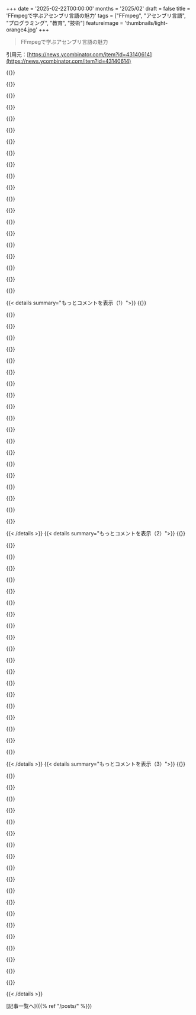 +++
date = '2025-02-22T00:00:00'
months = '2025/02'
draft = false
title = 'FFmpegで学ぶアセンブリ言語の魅力'
tags = ["FFmpeg", "アセンブリ言語", "プログラミング", "教育", "技術"]
featureimage = 'thumbnails/light-orange4.jpg'
+++

> FFmpegで学ぶアセンブリ言語の魅力

引用元：[https://news.ycombinator.com/item?id=43140614](https://news.ycombinator.com/item?id=43140614)

{{<matomeQuote body="同じテーマの別のリソースがあるよ：<br>＞”https://blogs.gnome.org/rbultje/2017/07/14/writing-x86-simd-...”<br>手書きのSIMDが重要なケースとそうでないケースがあるけど、FFmpegは特に使われるからわかりやすいね。dav1dのスピードの良さも手書きのSIMDのおかげ。トリリオン回実行されるコードがあって、性能差は手書きとコンパイラ生成で50％も変わることがあるから、その分野では手書きが重要だと思う." userName="computerbuster" createdAt="2025-02-22T21:18:21" color="#ff33a1">}}

{{<matomeQuote body="dav1dはアセンブリで書かれてるから、独自の呼び出し規約が使えるんだ。それがメソッドごとに違うから、コンパイラが生成するコードに比べてスタックの保存や読み込みが少ないよ。" userName="cornstalks" createdAt="2025-02-23T06:14:01" color="#ff5733">}}

{{<matomeQuote body="時間が重要なコードに関数呼び出しが多いのは何で？インライン化で済ませられそうじゃない？時間が大事でないなら、カスタム呼び出し規約にこだわる必要あるの？" userName="janwas" createdAt="2025-02-23T15:28:42" color="">}}

{{<matomeQuote body="バイナリサイズが気になるから、過剰にインライン化するのは避けた方がいいんだ。手書き最適化したバージョンには、手動最適化がないプラットフォーム用のCのフォールバックがあるから、あらゆる環境で使えるし、checkasmで確認するのに使われるよ。" userName="rbultje" createdAt="2025-02-23T16:10:24" color="">}}

{{<matomeQuote body="そうだね、JPEG XLはSIMDコードが数百KBだったけど、やっぱり動画コーデックはもっと大きいだろうな。" userName="janwas" createdAt="2025-02-23T18:38:54" color="">}}

{{<matomeQuote body="関数呼び出しは非常に速いし、インライン化して使い回せるコードが多い方がキャッシュへの負担が減るから、インライン化は常に最良とは限らないよ。" userName="hrydgard" createdAt="2025-02-23T16:05:43" color="">}}

{{<matomeQuote body="ユースケースが異なるかもしれないけど、前面バウンドになることはあまりなかったから、icacheの心配はなかったかな。" userName="janwas" createdAt="2025-02-23T18:42:07" color="">}}

{{<matomeQuote body="コーデックには同じことをする冗長な方法がたくさんあって、それぞれのデータに対して最適な部分を選ぶから、事前にどれを使うかわからないからインライン化できないんだ。" userName="ajb" createdAt="2025-02-23T17:54:02" color="">}}

{{<matomeQuote body="キャッシュミスは痛いよね。" userName="weebull" createdAt="2025-02-24T15:54:06" color="">}}

{{<matomeQuote body="他のアーキテクチャへのポートを維持するのが難しくなるだけじゃないの？" userName="MortyWaves" createdAt="2025-02-23T10:39:44" color="">}}

{{<matomeQuote body="アセンブリを書くとポータビリティは無理ってことで、Cから呼ぶ高水準なエントリポイントくらいが例外だろうね。複数のターゲットをサポートしたいなら、各アーキテクチャごとに別々のアセンブリモジュールが必要だし、x64の各SIMD世代ごとにさらに分岐させる必要があるかも。" userName="epr" createdAt="2025-02-23T12:11:02" color="">}}

{{<matomeQuote body="そうだね、こういうプロジェクトでは保守性は性能やスループットに比べたら二の次になることが多い。" userName="antoinealb" createdAt="2025-02-23T11:25:43" color="">}}

{{<matomeQuote body="確かにamd64のアセンブリコードがWindowsビルドのUnix呼び出し規約を前提にしていたためにバグが出てデータ破損を引き起こしたことがあったから、注意が必要だね。" userName="wolf550e" createdAt="2025-02-23T16:03:31" color="">}}

{{<matomeQuote body="SIMD命令はすでにアーキテクチャ依存だからね。" userName="secondcoming" createdAt="2025-02-23T11:27:04" color="">}}

{{<matomeQuote body="私もミッションクリティカル派なんだけど、面白い反論もあるよ。小さな詳細にこだわると、アルゴリズムの最適化が見えにくくなることがあるし、大量のプラットフォームごとのコードを変更するフリクションがローカルミニマムから抜け出すのを妨げることもある。実際、私たちの新しいmatmulは、時々AMXを使ってる有名なライブラリよりも優れているんだ。なんでかっていうと、向こうにはスレッドのボトルネックがあるか、他の理由かもしれないけど、JITが関わってるから判断が難しい。もしプラットフォームごとのカーネルを書いてたらこんなことにはならなかったと思うよ。時間は限られてるからね。" userName="janwas" createdAt="2025-02-23T15:47:49" color="#ff33a1">}}

{{<matomeQuote body="＞私は”幅広い探索がレジスタ割り当てや呼び出し規約の微調整に先行することを希望している”って言ったけど、実際は両方ともそれぞれの状況で独立して追求されるべきだと思う。どちらが先に来るべきか、どちらが重要かっていう考え方は単純に間違ってる。" userName="rbultje" createdAt="2025-02-23T16:13:49" color="">}}

{{<matomeQuote body="どうしてチューニングがアルゴリズムを考えることと独立してるって言えるの？カーネルのバリアントを書いて最高にチューニングしてから、新しい異なる方法を見つけたら最初の実装を捨てるって、無駄な努力が多すぎるように思える。" userName="janwas" createdAt="2025-02-23T18:36:07" color="">}}

{{<matomeQuote body="Zigにおける組み込みのSIMDサポートって、単純な算術操作のオーバーロードを超えて何を提供してるの？SIMDの90％はその単純操作以外にあるから。Zigは好きだけど、大半の場合CPU固有のビルトインを使う必要があるってのが理解している。GCCやClangはvector_size属性やそれらの「ベクター化」された型に対するオーバーロード算術演算子をサポートしていて、もっと色々あるよ。" userName="dundarious" createdAt="2025-02-23T01:29:50" color="">}}

{{<matomeQuote body="ZigはLLVMの内部の一般的なSIMDを出荷していて、これは新しいシステム言語ではかなり一般的だよ。動的シャッフルやmaddubs、aesencみたいなややエキゾチックなものを使いたいなら、特定の命令のLLVMインストリンシックかアセンブリを使う必要がある。" userName="anonymoushn" createdAt="2025-02-23T11:48:17" color="">}}

{{<matomeQuote body="私も「ビルトイン」が何を意味するか気になる。多くの言語は標準ライブラリの一部としてSIMD、ベクター、マトリックス、クォータニオンなどを持っているけど、必ずしも独自のキーワードがあるわけじゃない。C#/.NETやJavaもこの基準で言えばSIMDを持ってる。" userName="MortyWaves" createdAt="2025-02-23T10:42:13" color="">}}

{{< details summary="もっとコメントを表示（1）">}}
{{<matomeQuote body="JavaのPanama Vectorsはまだ発展途上で、.NETのSIMD抽象化には全然かなわないよ。C/C++/RustからC#へのSIMDアルゴリズムの移植は簡単だけど、Javaだとほぼ不可能なんだ。Cのベテランは、プラットフォーム固有のSIMDコードがまどろっこしいことに気づいてないことが多いと思う。エキゾチックな命令が必要じゃない限り、プラットフォーム特有の道を持つ理由はほとんどないよ。" userName="neonsunset" createdAt="2025-02-23T10:56:35" color="#785bff">}}

{{<matomeQuote body="FFmpegでは必要な命令をすべて必要とし、手動でレジスタ割り当てをすることが多いよ。" userName="kierank" createdAt="2025-02-23T14:27:52" color="">}}

{{<matomeQuote body="その通りだね！FFmpegは極限の最適化を行う場面にあたるから合理的だけど、他のコードパスはそこまでじゃなくて、最近のコンパイラは命令選択がうまくなってきてるよ。たまにおかしな回帰があるのは確かだけど、LLVMやGCC、RyuJITでも問題に見られることがあるよ。" userName="neonsunset" createdAt="2025-02-23T14:38:35" color="#38d3d3">}}

{{<matomeQuote body="自分は主に一般的なコード（特にパーサーやフォーマッター）を書いてるから、異なるベクター拡張に対して同じアプローチを使うのは現実的じゃないんだ。" userName="anonymoushn" createdAt="2025-02-23T17:51:21" color="">}}

{{<matomeQuote body="その場合でも、異なるアプローチが必要なことが多いよ。例えば8x8バイトブロックの違いでは、SSE2は水平加算（PSADBW）を好むけど、ARM64は垂直（UABAL）を好む。これを一般的なオブジェクトで抽象化すると最適じゃなくなるんだ。" userName="ack_complete" createdAt="2025-02-23T21:23:55" color="">}}

{{<matomeQuote body="その通りだよ。我々もエンコーダー側で手書きのSIMDをたくさん行っているよ。エンコーダー側ではループの早期排除やロードの排除を行うために、問題を「構造化」する必要があるから、コンパイラではこういった自動ベクタイズされたコードを生成できないことが多いんだ。" userName="zbobet2012" createdAt="2025-02-23T00:40:25" color="#38d3d3">}}

{{<matomeQuote body="以前は重要な関数のSIMDバージョンをたくさん作ってたけど、今はめったにやってないよ。試してみる価値があるのは、コードを孤立させて最も優れたコンパイラエクスプローラーで実行することだね。生成されたコードをじっくり見ると、自動ベクタイズがうまくいってることが多いよ。コンパイラにヒントを与えることで、結構なことができるんだ。最悪の場合、コンパイラが賢くないなら、その生成されたアセンブリを適応する基盤ができるし、手間をかけずに書き始めることができる。" userName="buserror" createdAt="2025-02-23T09:57:23" color="#38d3d3">}}

{{<matomeQuote body="我々も少し似たことをやったよ。意味のある限られた箇所（例えば、GPUドライバーでの画像のアップロードや変換）をCで書いて、コンパイラの注釈を使ってアライメントやポインタのエイリアスを指定して生成したいコードを作ってたんだ。でも他のコンパイラやプラットフォームをサポートするために、実際には生成されたアセンブリをインポートしてビルドしているよ。" userName="kimixa" createdAt="2025-02-23T12:00:29" color="">}}

{{<matomeQuote body="逆に、コンパイラがうまく自動ベクタイズできない単純なケースによく遭遇するよ。これはサポートされている単純なベクタープリミティブで、x86-64やARM64の指示で直接サポートされているのに、すべてのコンパイラがうまく処理できていない。これは基本的でシンプルなベクタープリミティブなんだけど、より複雑なもの（例えば丸められた縮小飽和右シフト）を使わせるのは困難なんだ。" userName="ack_complete" createdAt="2025-02-23T20:17:27" color="#ff5c5c">}}

{{<matomeQuote body="やっぱり完璧じゃないよね。なんでサチュレイテッドマATHが標準的なオペレーターにならないのか分からないけど、いろいろやってみて、生成されたコードを手直しするのは俺もやったことあるよ。" userName="buserror" createdAt="2025-02-24T06:13:25" color="">}}

{{<matomeQuote body="問題は、コンパイラーの出力をちゃんと見る必要があるってことだね。細かく調整しないと、自分が書いたのと同じになるまで手間がかかるし、だいたい自分で書いた方が早いこと多いよ。" userName="holowoodman" createdAt="2025-02-23T17:55:05" color="">}}

{{<matomeQuote body="問題は、コンパイラーの出力が期待通りじゃないかよく確認しないといけないところだよね。新しいコンパイラーやバージョンを使うたびに、その度にやり直しになるし、オートベクタライズがうまくいかなくなることもある。" userName="Narishma" createdAt="2025-02-23T20:15:26" color="#38d3d3">}}

{{<matomeQuote body="俺の経験では、オートベクタライズは脆弱な最適化で、いろんな条件でこっそり失敗するから、あんまり頼りたくないね。" userName="Narishma" createdAt="2025-02-23T20:20:17" color="">}}

{{<matomeQuote body="生成されたバイナリやアセンブリを保存して、それに頼ることもできるよ。" userName="eddd-ddde" createdAt="2025-02-23T20:46:06" color="">}}

{{<matomeQuote body="ARM Macのユーザーなんだけど、全プラットフォームで最適化されたコードを動かすのはどれぐらい大変なの？テストとかフォールバックアルゴリズムが必要だよね？FFmpegが俺のMacで動くのは奇跡だね。手作業でポーティングしたの？" userName="ilyagr" createdAt="2025-02-23T06:40:48" color="">}}

{{<matomeQuote body="FFmpegは手作業ではなく、再実装してるよ。詳しく説明すると、x86では手書きのAVX2実装が含まれて、Armでは手書きのNeon実装が入るって感じ。実行時にFFmpegはCPUがサポートする命令セットを確認して、ディバイスに応じて関数ポインタを変更するんだ。" userName="rbultje" createdAt="2025-02-23T13:40:44" color="#ff33a1">}}

{{<matomeQuote body="指示は違うけど、全プラットフォームで基本的な操作（ロードやストア、ブロードキャストなど）の実装は何らかあるはず。それを使って加速したベースライン実装を書くことができるけど、そこから進むと特化したアルゴリズムが必要になってくる。" userName="saagarjha" createdAt="2025-02-23T08:51:02" color="">}}

{{<matomeQuote body="やあ、ありがとう！アセンブリを書いたりアイデアを分解するのが直感的にできないんだけど、どうやって学ぶかアドバイスある？アセンブリでパフォーマンスを上げるタイミングってどうわかる？関数をアセンブリでの実装にすべきか、コンパイラの出力を利用すべきか、ゼロから始めるべきか、どう思う？" userName="cnt-dracula" createdAt="2025-02-23T00:34:05" color="#45d325">}}

{{<matomeQuote body="最も頻繁に実行される最小のブロックを探すんだ。例えば、グラフィックスレンダラーでは、ピクセルを描く部分が最も呼ばれるから、命令の順序を調整してサイクルを減らす工夫をしてた。ループの条件チェックはパフォーマンスのボトルネックになったよ。" userName="qingcharles" createdAt="2025-02-23T01:28:52" color="#785bff">}}

{{<matomeQuote body="最近のCPUは条件チェックを予測して動作するよね？たいていの場合、同じ結果になるし。" userName="booi" createdAt="2025-02-23T05:51:37" color="">}}


{{< /details >}}
{{< details summary="もっとコメントを表示（2）">}}
{{<matomeQuote body="CPUの最適化技術は大体、高コストだよ。起こりうる問題で、特にブランチ予測は脆弱な最適化だから、過信しないほうがいい。" userName="kaslai" createdAt="2025-02-23T08:51:33" color="">}}

{{<matomeQuote body="ブランチ予測は予測可能な条件に対しては有効だけど、予測できない場合はコストがかかる。運が悪い時は、50％以上の誤予測が起きちゃうこともあるから注意が必要。" userName="akoboldfrying" createdAt="2025-02-23T11:16:47" color="#ff5733">}}

{{<matomeQuote body="質問への最良の答えは「もっとアセンブリを書け」ってこと。プログラミング学びたいって人には、何本プログラム書いたか聞くけど、だいたいゼロだよ。1000本書けばまあまあ、10000本でかなり良く、100000本で本当に上手くなれるかも。あと、Turing Completeってゲームもオススメだよ！" userName="epr" createdAt="2025-02-23T12:49:27" color="#ff5733">}}

{{<matomeQuote body="いい質問だね。アセンブリを学ぶためには、アセンブリで書き直すのが手っ取り早いと思う。どんなことでも、早道はないから、時間をかけるのが一番だね。" userName="otteromkram" createdAt="2025-02-23T02:18:28" color="#ff5c5c">}}

{{<matomeQuote body="可変幅のSIMD命令セットについてどう思う？従来のSIMDと比べて開発のしやすさやパフォーマンスはどう？SIMDの種類が減る方向に向かってるのかな？" userName="HALtheWise" createdAt="2025-02-23T02:19:05" color="">}}

{{<matomeQuote body="可変幅SIMDは同じように書けるけど、ベクターの配列やsizeofベクターには注意が必要。ベクター長依存のものは書きにくいかも。でも、ISAsは増えているけど、プラットフォーム毎に実装するのは避けたいところだね。" userName="janwas" createdAt="2025-02-23T15:55:05" color="">}}

{{<matomeQuote body="FFmpegはWindows上でのアセンブリ関数のためにSEHテーブルをどう生成してるの？x86asm.incが扱ってるの？それとも心配しないことにしてる？" userName="201984" createdAt="2025-02-23T14:54:54" color="">}}

{{<matomeQuote body="1990年代にx86の最適化コードを書いてたけど、2025年にもまだ手動でやる必要あるのかな？テスト書いてLLMに1万通りのアルゴリズム試させて結果をプロファイルできるんじゃない？でもLLMが最適解見つけるのは難しいのかな？手作業でx86最適化するのは大変だから。レジスタや命令の組み合わせとかいろいろ考えなきゃいけなくて、タイミングや特殊なケースも把握するのは人間には難しいんだよね。" userName="qingcharles" createdAt="2025-02-23T01:24:34" color="#38d3d3">}}

{{<matomeQuote body="君の質問は「もっと良いコンパイラが作れない？」って言い換えられるね。答えはわからないけど、賢いコンパイラはたくさん努力して作られてるから、可能でも簡単ではないと思う。他にも手書きのアセンブリを超えるのは無理な場合もあると思う。Cプログラムではすべての情報を渡せないし、全体の動作を知ってる開発者が仮定を持てるから、コンパイラにはかなわないこともあるよ。" userName="Ecco" createdAt="2025-02-23T09:25:49" color="#ff33a1">}}

{{<matomeQuote body="LLMを使うのが最適解ではないかもしれないけど、今の時代に自動化できるツールがあるのか知りたいね。コンパイラにホットループと一週間を与えて、どんな結果を出すか見てみたいって思うよ。ただ、現代のシステムには許可できない非局所的な相互作用が多くて、理論上最適でも実際には最適じゃないこともあるから注意が必要だね。" userName="magicalhippo" createdAt="2025-02-23T04:26:51" color="">}}

{{<matomeQuote body="「ホットループを与えて一週間待つべきだ」って意見、面白いね。Optunaみたいな最適化ライブラリがあって、目的に対する最適なパラメータを見つけられるんだ。LLVMのすべての最適化ノブを早めに見せれば、特定のコードとテストペイロードに対して最適解が見つかるはずだよ。" userName="dist-epoch" createdAt="2025-02-23T14:00:38" color="#ff5733">}}

{{<matomeQuote body="君が探しているのは<a href=”https://en.wikipedia.org/wiki/Superoptimization”>Superoptimization</a>だね。" userName="danybittel" createdAt="2025-02-23T06:56:07" color="">}}

{{<matomeQuote body="コラボターボはRISC-Vの複雑なHighwayオペレーションをスーパ最適化したことがあって、いい結果が得られたけど、大きめのタスクやアルゴリズムでは困難かもしれないね。" userName="janwas" createdAt="2025-02-23T15:56:47" color="">}}

{{<matomeQuote body="Grok3とClaudeを使ってみたんだけど、意外にアルゴリズムやデータパターンを理解してて驚いた。ただし、出してくる解はしばしばナンセンスなんだよね。" userName="kierank" createdAt="2025-02-23T14:26:56" color="">}}

{{<matomeQuote body="LLMが生成したパターンの出力を検証するのは非常に慎重に行う必要があるね。LLMの生成したものをSATソルバーに通すのは可能かもしれないけど、通常は短いコードシーケンスに限られることが多いよ。" userName="saagarjha" createdAt="2025-02-23T08:53:10" color="">}}

{{<matomeQuote body="実際にやった人に聞きたいな。アセンブリ言語を学んだり実装したりする楽しみってある？LISPやRISC-Vみたいに。特定のシステムで働くためにCOBOLを学ぶみたいに、他の何かをするために取り組むものなのか気になる。アセンブリに興味があるけど、日常の仕事で必要性がないから、やる価値があるのか考えてるところ。" userName="Daniel_Van_Zant" createdAt="2025-02-22T19:11:15" color="#785bff">}}

{{<matomeQuote body="このチュートリアルの最初の27章をやってみたけど、楽しかった！自分でCから呼び出せる配列ライブラリも作ったし、アセンブリ言語のコーディングが面白いと思った。全てが明確に動くのがいいところだし、リンクについても理解が深まった。x86のFFmpegチュートリアルも見てみたい！" userName="msaltz" createdAt="2025-02-22T19:22:45" color="#ff33a1">}}

{{<matomeQuote body="めっちゃ面白そうだね！Mario Kart Wiiのサイトにあるのは意外だけど、モッダーやハッカーはアセンブリを扱う必要がある人たちだから納得。" userName="Daniel_Van_Zant" createdAt="2025-02-24T22:04:13" color="">}}

{{<matomeQuote body="少なくとも一つのアセンブリ言語を学ぶのは良い経験だよ。アセンブリは難しくなく、ただの冗長な表記で、古い8ビットの機械でやるとドキュメントもそろってて環境が整いやすい。Rosetta Codeにはいい例もあるから、初心者にはおすすめ。" userName="crq-yml" createdAt="2025-02-22T22:05:24" color="#785bff">}}

{{<matomeQuote body="アセンブリの面白い点は、思ったより高レベルなとこだよね。例えば、プロセッサのブランチ予測とパイプラインがあるから、制御できるのはほんの一部。大学の授業でアセンブリのパフォーマンスを競ったのが懐かしい！" userName="btown" createdAt="2025-02-22T20:27:16" color="">}}


{{< /details >}}
{{< details summary="もっとコメントを表示（3）">}}
{{<matomeQuote body="アセンブリを学ぶことは自分にとって非常に大切だった。これまで30年プログラミングしてきて使ったことはないけど、トランジスタから論理ゲート、CPUアーキテクチャ、高級プログラミングまで、全てがどう繋がっているかを理解する瞬間は努力の価値がある。" userName="brown" createdAt="2025-02-22T19:34:18" color="#785bff">}}

{{<matomeQuote body="アセンブリを学ぶのは有用だけど、高級言語でアセンブリ言語の概念を適用する時には注意が必要だよ。それぞれのポインタには意味の違いがあるからね。高級言語のポインタはアセンブリ言語のポインタに変換されるけど、効率的にレジスタを使うための制限があるし。" userName="renox" createdAt="2025-02-23T08:41:30" color="">}}

{{<matomeQuote body="これで納得したよ。全体像を理解するほど、コンピュータがいかに素晴らしいかを実感できる。ForthやCを経てFPGAをVerilogでプログラミングするまで来たから、アセンブリを学ぶことが最後のギャップを埋めるかも！" userName="Daniel_Van_Zant" createdAt="2025-02-24T22:12:55" color="#ff33a1">}}

{{<matomeQuote body="約25年アセンブリに深く関わっていて、本当に楽しい。たまに役立つけど、全てのバイトを正確に配置したり、数十年見られていないバイナリを解析したり、不可能だったエミュレーターを作るのにやりがいを感じる。今でも初めて始めた時の魔法を感じる数少ない分野だよ。" userName="daeken" createdAt="2025-02-22T19:16:12" color="#ff5733">}}

{{<matomeQuote body="アセンブリを学ぶことは本当に価値があるよ。実際にアセンブリを書かなくても、例えばCやC#から生成されたx64やARM64のアセンブリを見ることでパフォーマンスの特性を理解できるし、そこから知識をもとに最適化も可能。まあ、大体のアプリケーションはそこまで最適化は必要ないけど。" userName="kevingadd" createdAt="2025-02-22T20:36:41" color="">}}

{{<matomeQuote body="一度、SIMDを使ってsqrtの計算を4倍速くしたことがある。めっちゃ楽しかったし、自分で管理できる範囲だった。sqrtライブラリはエッジケースの処理をしていて、コンパイラが自動ベクタ化できない部分を扱ってくれるんだよね。" userName="ghhrjfkt4k" createdAt="2025-02-22T19:21:37" color="#785bff">}}

{{<matomeQuote body="C++やCでのデバッグにはアセンブリの知識が役立つよね。アセンブリの基本パターンを理解しておくと、困惑せずに済むよ。コンパイラにはデバッグシンボルがあり、最適化レベルも調整できるから、obdumpしても問題なくなるよ。アセンブリの知識を活かして報酬を得る人もいるみたいだね。" userName="sigbottle" createdAt="2025-02-22T22:54:37" color="#38d3d3">}}

{{<matomeQuote body="プロセッサから最高のパフォーマンスを引き出すにはアセンブリの理解が重要だよ。手動で書く必要はなくなったけど、コンパイラの出力を読んで最適化がどうなっているかを理解することは大きなパフォーマンス向上になるね。" userName="bitwize" createdAt="2025-02-22T19:50:46" color="#ff5c5c">}}

{{<matomeQuote body="アセンブリを学ぶ価値は間違いなくあるよ。CPUアーキテクチャについての理解が深まるし、その知識はどのプラットフォームにも応用できるからね。" userName="jwr" createdAt="2025-02-22T23:36:00" color="#785bff">}}

{{<matomeQuote body="アセンブリの用途は限られてきたけど、特定の問題があるときには役立つこともあるよ。昔は楽しかったけど、今はオペレーティングシステムが進化し、便利になったからプログラミングの役割が変わったね。デバッグは今の方が楽になったよ。" userName="tengwar2" createdAt="2025-02-24T11:53:15" color="">}}

{{<matomeQuote body="大学で8086アセンブリを学んで、PCスピーカーで”Jingle Bells”を演奏するコンテストで優勝したんだ。それ以来、アセンブリをいじって楽しかったけど、x86の拡張については学んでいないな。マスターズでは8052 CPU用のゲームを作ったりしたよ。アセンブリの理解はある程度できてる。" userName="AnyTimeTraveler" createdAt="2025-02-23T10:42:48" color="#ff5c5c">}}

{{<matomeQuote body="僕は楽しみでアセンブリをやってるよ。NES/Sega/GBAのコーディングを学んで、いつかゲームを作れたらいいなと。コロナで時間ができたからUdemyのクラスを受けたんだ。アプリ開発をしてるけど、アセンブリは日常的には関係ないね。" userName="anta40" createdAt="2025-02-23T04:36:18" color="">}}

{{<matomeQuote body="アセンブリを学ぶ理由はたくさんあるよ。楽しみだけじゃなくて、デバッグやバイナリセキュリティ、コンパイラなどでも役立つし、特にSIMDアルゴリズムを書く時には必須だよ。" userName="saagarjha" createdAt="2025-02-23T08:55:52" color="#45d325">}}

{{<matomeQuote body="今はRISC-Vを60％ほど学んでて面白いよ。ESP32のコードにアセンブリを埋め込むためだから、一時期ARMアセンブリもやってたけど、ちょっと面倒に感じたね。x64は学ぶ気が起きないな。" userName="nevi-me" createdAt="2025-02-22T19:29:41" color="#ff5c5c">}}

{{<matomeQuote body="ISAによるけど、ARM32はx86-64よりずっと楽しいね。TileGXやBlackfinみたいなVLIWアーキテクチャはパズルみたいで面白いし、ほとんどのISAでベクトル化された処理の厳密なループを実装するのも面白いよ。" userName="colanderman" createdAt="2025-02-22T21:12:57" color="#ff5733">}}

{{<matomeQuote body="アセンブリを使ってパズルを解くゲームがあるから、興味があればやる価値ありそうだよね。ZachtronicsのゲームとかTomorrow Corpのゲームが人気で、めっちゃ面白いよ！" userName="mobiledev2014" createdAt="2025-02-23T00:47:15" color="#ff5c5c">}}

{{<matomeQuote body="大学でアセンブリの授業を受けたことあるけど、めちゃ楽しかった！今はPythonのマイクロサービスとかで必要とされる技術ではないけど、その授業のおかげで自信がついたよ。" userName="gostsamo" createdAt="2025-02-22T20:18:44" color="#ff5c5c">}}

{{<matomeQuote body="アセンブリは楽しいし、自分の使ってるコンピュータの内部がどうなってるかを理解できるようになるよ。" userName="YZF" createdAt="2025-02-22T19:32:14" color="">}}

{{<matomeQuote body="コンピュータに興味があったり、パフォーマンスを追求したい人には理解する価値があると思う。ただ、最近は非技術職のプログラマーが多くて、アセンブリを学ぶ人は少数派かもね。" userName="dinkumthinkum" createdAt="2025-02-22T23:19:56" color="">}}

{{<matomeQuote body="アセンブリを書くことにあまり価値は感じないけど、読むことはすごく役に立った。Compiler Explorer（https://godbolt.org/）を使って、最適化されたアセンブリを見て理解することが多いよ。" userName="jupp0r" createdAt="2025-02-22T19:42:41" color="#45d325">}}


{{< /details >}}


[記事一覧へ]({{% ref "/posts/" %}})
